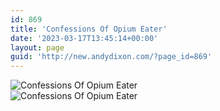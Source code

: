 ```yaml
---
id: 869
title: 'Confessions Of Opium Eater'
date: '2023-03-17T13:45:14+00:00'
layout: page
guid: 'http://new.andydixon.com/?page_id=869'
---
```


![Confessions Of Opium Eater](https://i0.wp.com/assets.g8x2.ldn.idrivee2-23.com/posters/Confessions%20Of%20Opium%20Eater%2001.jpg?w=1200&ssl=1 "Confessions Of Opium Eater")  
![Confessions Of Opium Eater](https://i0.wp.com/assets.g8x2.ldn.idrivee2-23.com/posters/Confessions%20Of%20Opium%20Eater%2002.jpg?w=1200&ssl=1 "Confessions Of Opium Eater")